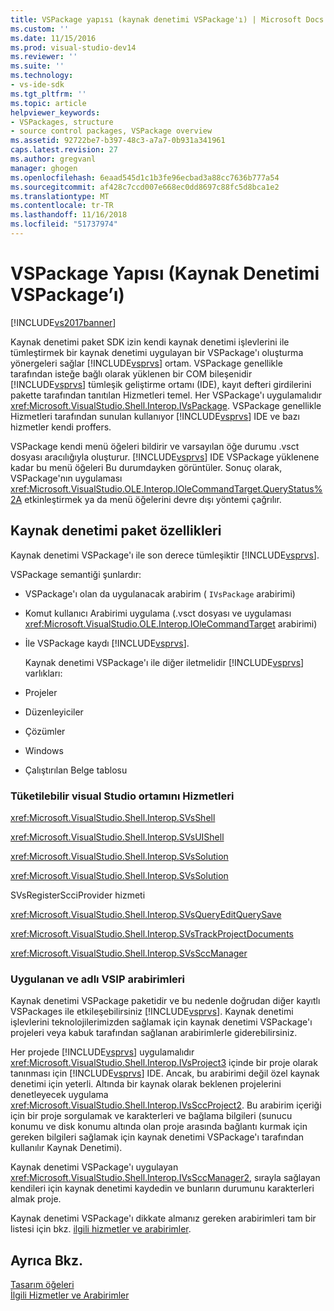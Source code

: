 ```yaml
---
title: VSPackage yapısı (kaynak denetimi VSPackage'ı) | Microsoft Docs
ms.custom: ''
ms.date: 11/15/2016
ms.prod: visual-studio-dev14
ms.reviewer: ''
ms.suite: ''
ms.technology:
- vs-ide-sdk
ms.tgt_pltfrm: ''
ms.topic: article
helpviewer_keywords:
- VSPackages, structure
- source control packages, VSPackage overview
ms.assetid: 92722be7-b397-48c3-a7a7-0b931a341961
caps.latest.revision: 27
ms.author: gregvanl
manager: ghogen
ms.openlocfilehash: 6eaad545d1c1b3fe96ecbad3a88cc7636b777a54
ms.sourcegitcommit: af428c7ccd007e668ec0dd8697c88fc5d8bca1e2
ms.translationtype: MT
ms.contentlocale: tr-TR
ms.lasthandoff: 11/16/2018
ms.locfileid: "51737974"
---
```

# <a name="vspackage-structure-source-control-vspackage"></a>VSPackage Yapısı (Kaynak Denetimi VSPackage’ı)
[!INCLUDE[vs2017banner](../../includes/vs2017banner.md)]

Kaynak denetimi paket SDK izin kendi kaynak denetimi işlevlerini ile tümleştirmek bir kaynak denetimi uygulayan bir VSPackage'ı oluşturma yönergeleri sağlar [!INCLUDE[vsprvs](../../includes/vsprvs-md.md)] ortam. VSPackage genellikle tarafından isteğe bağlı olarak yüklenen bir COM bileşenidir [!INCLUDE[vsprvs](../../includes/vsprvs-md.md)] tümleşik geliştirme ortamı (IDE), kayıt defteri girdilerini pakette tarafından tanıtılan Hizmetleri temel. Her VSPackage'ı uygulamalıdır <xref:Microsoft.VisualStudio.Shell.Interop.IVsPackage>. VSPackage genellikle Hizmetleri tarafından sunulan kullanıyor [!INCLUDE[vsprvs](../../includes/vsprvs-md.md)] IDE ve bazı hizmetler kendi proffers.  
  
 VSPackage kendi menü öğeleri bildirir ve varsayılan öğe durumu .vsct dosyası aracılığıyla oluşturur. [!INCLUDE[vsprvs](../../includes/vsprvs-md.md)] IDE VSPackage yüklenene kadar bu menü öğeleri Bu durumdayken görüntüler. Sonuç olarak, VSPackage'nın uygulaması <xref:Microsoft.VisualStudio.OLE.Interop.IOleCommandTarget.QueryStatus%2A> etkinleştirmek ya da menü öğelerini devre dışı yöntemi çağrılır.  
  
## <a name="source-control-package-characteristics"></a>Kaynak denetimi paket özellikleri  
 Kaynak denetimi VSPackage'ı ile son derece tümleşiktir [!INCLUDE[vsprvs](../../includes/vsprvs-md.md)].  
  
 VSPackage semantiği şunlardır:  
  
- VSPackage'ı olan da uygulanacak arabirim ( `IVsPackage` arabirimi)  
  
- Komut kullanıcı Arabirimi uygulama (.vsct dosyası ve uygulaması <xref:Microsoft.VisualStudio.OLE.Interop.IOleCommandTarget> arabirimi)  
  
- İle VSPackage kaydı [!INCLUDE[vsprvs](../../includes/vsprvs-md.md)].  
  
  Kaynak denetimi VSPackage'ı ile diğer iletmelidir [!INCLUDE[vsprvs](../../includes/vsprvs-md.md)] varlıkları:  
  
- Projeler  
  
- Düzenleyiciler  
  
- Çözümler  
  
- Windows  
  
- Çalıştırılan Belge tablosu  
  
### <a name="visual-studio-environment-services-that-may-be-consumed"></a>Tüketilebilir visual Studio ortamını Hizmetleri  
 <xref:Microsoft.VisualStudio.Shell.Interop.SVsShell>  
  
 <xref:Microsoft.VisualStudio.Shell.Interop.SVsUIShell>  
  
 <xref:Microsoft.VisualStudio.Shell.Interop.SVsSolution>  
  
 <xref:Microsoft.VisualStudio.Shell.Interop.SVsSolution>  
  
 SVsRegisterScciProvider hizmeti  
  
 <xref:Microsoft.VisualStudio.Shell.Interop.SVsQueryEditQuerySave>  
  
 <xref:Microsoft.VisualStudio.Shell.Interop.SVsTrackProjectDocuments>  
  
 <xref:Microsoft.VisualStudio.Shell.Interop.SVsSccManager>  
  
### <a name="vsip-interfaces-implemented-and-called"></a>Uygulanan ve adlı VSIP arabirimleri  
 Kaynak denetimi VSPackage paketidir ve bu nedenle doğrudan diğer kayıtlı VSPackages ile etkileşebilirsiniz [!INCLUDE[vsprvs](../../includes/vsprvs-md.md)]. Kaynak denetimi işlevlerini teknolojilerimizden sağlamak için kaynak denetimi VSPackage'ı projeleri veya kabuk tarafından sağlanan arabirimlerle giderebilirsiniz.  
  
 Her projede [!INCLUDE[vsprvs](../../includes/vsprvs-md.md)] uygulamalıdır <xref:Microsoft.VisualStudio.Shell.Interop.IVsProject3> içinde bir proje olarak tanınması için [!INCLUDE[vsprvs](../../includes/vsprvs-md.md)] IDE. Ancak, bu arabirimi değil özel kaynak denetimi için yeterli. Altında bir kaynak olarak beklenen projelerini denetleyecek uygulama <xref:Microsoft.VisualStudio.Shell.Interop.IVsSccProject2>. Bu arabirim içeriği için bir proje sorgulamak ve karakterleri ve bağlama bilgileri (sunucu konumu ve disk konumu altında olan proje arasında bağlantı kurmak için gereken bilgileri sağlamak için kaynak denetimi VSPackage'ı tarafından kullanılır Kaynak Denetimi).  
  
 Kaynak denetimi VSPackage'ı uygulayan <xref:Microsoft.VisualStudio.Shell.Interop.IVsSccManager2>, sırayla sağlayan kendileri için kaynak denetimi kaydedin ve bunların durumunu karakterleri almak proje.  
  
 Kaynak denetimi VSPackage'ı dikkate almanız gereken arabirimleri tam bir listesi için bkz. [ilgili hizmetler ve arabirimler](../../extensibility/internals/related-services-and-interfaces-source-control-vspackage.md).  
  
## <a name="see-also"></a>Ayrıca Bkz.  
 [Tasarım öğeleri](../../extensibility/internals/source-control-vspackage-design-elements.md)   
 [İlgili Hizmetler ve Arabirimler](../../extensibility/internals/related-services-and-interfaces-source-control-vspackage.md)

